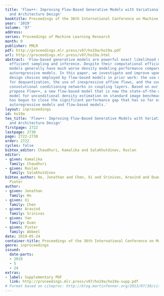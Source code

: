 ```yaml
---
title: 'Flow++: Improving Flow-Based Generative Models with Variational Dequantization
  and Architecture Design'
booktitle: Proceedings of the 36th International Conference on Machine Learning
year: '2019'
volume: '97'
address: 
series: Proceedings of Machine Learning Research
month: 0
publisher: PMLR
pdf: http://proceedings.mlr.press/v97/ho19a/ho19a.pdf
url: http://proceedings.mlr.press/v97/ho19a.html
abstract: 'Flow-based generative models are powerful exact likelihood models with
  efficient sampling and inference. Despite their computational efficiency, flow-based
  models generally have much worse density modeling performance compared to state-of-the-art
  autoregressive models. In this paper, we investigate and improve upon three limiting
  design choices employed by flow-based models in prior work: the use of uniform noise
  for dequantization, the use of inexpressive affine flows, and the use of purely
  convolutional conditioning networks in coupling layers. Based on our findings, we
  propose Flow++, a new flow-based model that is now the state-of-the-art non-autoregressive
  model for unconditional density estimation on standard image benchmarks. Our work
  has begun to close the significant performance gap that has so far existed between
  autoregressive models and flow-based models.'
layout: inproceedings
id: ho19a
tex_title: 'Flow++: Improving Flow-Based Generative Models with Variational Dequantization
  and Architecture Design'
firstpage: 2722
lastpage: 2730
page: 2722-2730
order: 2722
cycles: false
bibtex_editor: Chaudhuri, Kamalika and Salakhutdinov, Ruslan
editor:
- given: Kamalika
  family: Chaudhuri
- given: Ruslan
  family: Salakhutdinov
bibtex_author: Ho, Jonathan and Chen, Xi and Srinivas, Aravind and Duan, Yan and Abbeel,
  Pieter
author:
- given: Jonathan
  family: Ho
- given: Xi
  family: Chen
- given: Aravind
  family: Srinivas
- given: Yan
  family: Duan
- given: Pieter
  family: Abbeel
date: 2019-05-24
container-title: Proceedings of the 36th International Conference on Machine Learning
genre: inproceedings
issued:
  date-parts:
  - 2019
  - 5
  - 24
extras:
- label: Supplementary PDF
  link: http://proceedings.mlr.press/v97/ho19a/ho19a-supp.pdf
# Format based on citeproc: http://blog.martinfenner.org/2013/07/30/citeproc-yaml-for-bibliographies/
---
```

